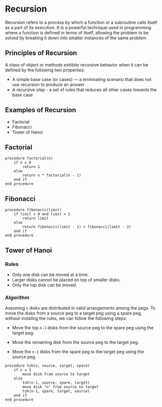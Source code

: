 # Recursion

Recursion refers to a process by which a function or a subroutine calls itself as a part of its execution. It is a powerful technique used in programming where a function is defined in terms of itself, allowing the problem to be solved by breaking it down into smaller instances of the same problem.

## Principles of Recursion

A class of object or methods exhibits recursive behavior when it can be defined by the following two properties:

- A simple base case (or cases) — a terminating scenario that does not use recursion to produce an answer
- A recursive step - a set of rules that reduces all other cases towards the base case

## Examples of Recursion

- Factorial
- Fibonacci
- Tower of Hanoi

## Factorial

```
procedure factorial(n)
    if n = 0
        return 1
    else
        return n * factorial(n - 1)
    end if
end procedure
```

## Fibonacci

```
procedure fibonacci(limit)
    if limit = 0 and limit = 1
        return limit
    else
        return fibonacci(limit - 1) + fibonacci(limit - 2)
    end if
end procedure
```

## Tower of Hanoi

### Rules
- Only one disk can be moved at a time.
- Larger disks cannot be placed on top of smaller disks.
- Only the top disk can be moved.

### Algorithm

Assuming `n` disks are distributed in valid arrangements among the pegs. To move the disks from a source peg to a target peg using a spare peg, without violating the rules, we can follow the following steps:

- Move the top `n-1` disks from the source peg to the spare peg using the target peg.

- Move the remaining disk from the source peg to the target peg.

- Move the `n-1` disks from the spare peg to the target peg using the source peg.

```
procedure toh(n, source, target, spare)
    if n = 1
        move disk from source to target
    else
        toh(n-1, source, spare, target)
        move disk "n" from source to target
        toh(n-1, spare, target, source)
    end if
end procedure
```